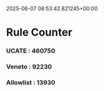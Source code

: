 2025-06-07 08:53:42.821245+00:00
# Rule Counter 
 ### UCATE : 460750

 ### Veneto : 92230

 ### Allowlist : 13930